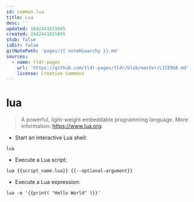 ```yaml
---
id: common.lua
title: Lua
desc: ''
updated: 1642441815045
created: 1642441815045
stub: false
isDir: false
gitNotePath: 'pages/{{ noteHiearchy }}.md'
sources:
  - name: tldr-pages
    url: 'https://github.com/tldr-pages/tldr/blob/master/LICENSE.md'
    license: Creative Commons
---
```

# lua

> A powerful, light-weight embeddable programming language.
> More information: <https://www.lua.org>.

- Start an interactive Lua shell:

`lua`

- Execute a Lua script:

`lua {{script_name.lua}} {{--optional-argument}}`

- Execute a Lua expression:

`lua -e '{{print( "Hello World" )}}'`

